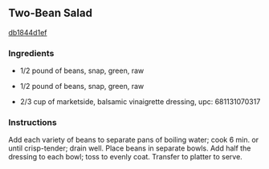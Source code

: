 ## Two-Bean Salad

[db1844d1ef](http://www.kraftrecipes.com/recipes/two-bean-salad-55598.aspx)

### Ingredients

 - 1/2 pound of beans, snap, green, raw

 - 1/2 pound of beans, snap, green, raw

 - 2/3 cup of marketside, balsamic vinaigrette dressing, upc: 681131070317

### Instructions

Add each variety of beans to separate pans of boiling water; cook 6 min. or until crisp-tender; drain well. Place beans in separate bowls. Add half the dressing to each bowl; toss to evenly coat. Transfer to platter to serve.